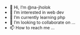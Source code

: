 - 👋 Hi, I’m @na-jholok
- 👀 I’m interested in web dev
- 🌱 I’m currently learning php
- 💞️ I’m looking to collaborate on ...
- 📫 How to reach me ...

<!---
na-jholok/na-jholok is a ✨ special ✨ repository because its `README.md` (this file) appears on your GitHub profile.
You can click the Preview link to take a look at your changes.
--->
